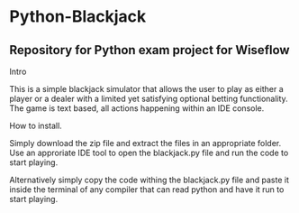 # Python-Blackjack
Repository for Python exam project for Wiseflow
-------------------------------------------------

Intro

This is a simple blackjack simulator that allows the user to play as either a player or a dealer with a limited yet satisfying optional betting functionality. The game is text based, all actions happening within an IDE console.

How to install.

Simply download the zip file and extract the files in an appropriate folder. Use an approriate IDE tool to open the blackjack.py file and run the code to start playing.

Alternatively simply copy the code withing the blackjack.py file and paste it inside the terminal of any compiler that can read python and have it run to start playing.
